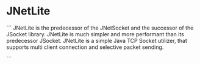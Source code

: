 # JNetLite
´´´
JNetLite is the predecessor of the JNetSocket and the successor of the JSocket library.
JNetLite is much simpler and more performant than its predecessor JSocket.
JNetLite is a simple Java TCP Socket utilizer, that supports multi client connection and selective
packet sending.

´´´
